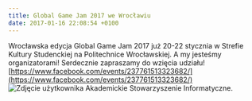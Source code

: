 ```yaml
---
title: Global Game Jam 2017 we Wrocławiu
date: 2017-01-16 22:08:54 +0100
---
```

Wrocławska edycja Global Game Jam 2017 już 20-22 stycznia w Strefie Kultury Studenckiej na Politechnice Wrocławskiej. A my jesteśmy organizatorami! Serdecznie zapraszamy do wzięcia udziału![https://www.facebook.com/events/237761513323682/](https://www.facebook.com/events/237761513323682/)&nbsp; ![Zdjęcie użytkownika Akademickie Stowarzyszenie Informatyczne.](https://scontent-lht6-1.xx.fbcdn.net/v/t31.0-8/15972607_1353140691426076_516874100757316231_o.png?oh=c28a3d15c0baeab67901209d31351fc2&oe=5921F04E)

